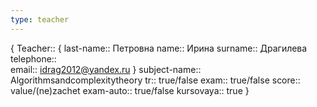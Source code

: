 ```yaml
---
type: teacher
---
```

{
  Teacher::  {
    last-name::  Петровна
    name::  Ирина
    surname::  Драгилева
    telephone::  
    email::  idrag2012@yandex.ru
  }
  subject-name:: Algorithmsandcomplexitytheory
  tr:: true/false
  exam:: true/false
  score:: value/(ne)zachet
  exam-auto:: true/false
  kursovaya:: true
}

